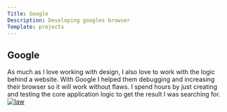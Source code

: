 ```yaml
---
Title: Google
Description: Developing googles browser
Template: projects
---
```

<div class="content-box">
<h2 class="center">Google</h2>
<div class="content center">
As much as I love working with design, I also love to work with the logic behind a website. With Google I helped them debugging and increasing their browser so it will work without flaws. I spend hours by just creating and testing the core application logic to get the result I was searching for.
</div>
</div>
<div class="content-box">
<div class="pic">
    <a href="%base_url%/image/google-unsplash.jpg" target="_blank">
      <picture>
          <source media="(min-width: 668px)" srcset="%base_url%/image/google-unsplash.jpg?w=300&h=600&crop-to-fit&area=0,25,0,0&sharpen">
          <source media="(min-width: 376px)" srcset="%base_url%/image/google-unsplash.jpg?w=300&h=400&crop-to-fit&area=0,30,0,0&sharpen">
          <img src="%base_url%/image/google-unsplash.jpg?w=350" alt="law">
      </picture></a>
</div>
</div>